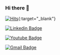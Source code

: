 ### Hi there 👋

[![Hits](https://hits.seeyoufarm.com/api/count/incr/badge.svg?url=https%3A%2F%2Fgithub.com%2Fywroh&count_bg=%2379C83D&title_bg=%23555555&icon=&icon_color=%23E7E7E7&title=hits&edge_flat=false)](https://hits.seeyoufarm.com){:target="_blank"}

[![Linkedin Badge](https://img.shields.io/badge/-LinkedIn-blue?style=flat-square&logo=Linkedin&logoColor=white&link=https://www.linkedin.com/in/ywroh/)](https://www.linkedin.com/in/ywroh/)

[![Youtube Badge](https://img.shields.io/badge/Youtube-ff0000?style=flat-square&logo=youtube&link=https://www.youtube.com/channel/UCk4US1liBH0Lk5OS9tfUnPQ)](https://www.youtube.com/channel/UCk4US1liBH0Lk5OS9tfUnPQ)

[![Gmail Badge](https://img.shields.io/badge/Gmail-d14836?style=flat-square&logo=Gmail&logoColor=white&link=mailto:ywroh2@gmail.com)](mailto:ywroh2@gmail.com)

<!--
**ywroh/ywroh** is a ✨ _special_ ✨ repository because its `README.md` (this file) appears on your GitHub profile.

Here are some ideas to get you started:

- 🔭 I’m currently working on ...
- 🌱 I’m currently learning ...
- 👯 I’m looking to collaborate on ...
- 🤔 I’m looking for help with ...
- 💬 Ask me about ...
- 📫 How to reach me: ...
- 😄 Pronouns: ...
- ⚡ Fun fact: ...
-->
